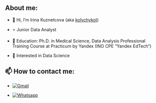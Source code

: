 ## About me:
- 👋 Hi, I’m Irina Kuznetcova (aka [kolychykot](https://github.com/kolychykot))

- ⭐ Junior Data Analyst

- 📖 Education: Ph.D. in Medical Science, Data Analysis Professional Training Course
at Practicum by Yandex (INO CPE “Yandex EdTech“)

- 🌱 Interested in Data Science

## 📫 How to contact me:

* [![Gmail](https://img.shields.io/badge/Gmail-D14836?style=for-the-badge&logo=gmail&logoColor=white)](kuznetcovai.176@gmail.com) 

* [![Whatsapp](https://img.shields.io/badge/WhatsApp-25D366?style=for-the-badge&logo=whatsapp&logoColor=white)](https://wa.me/79853514657)

